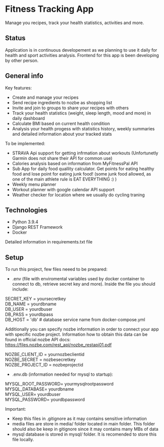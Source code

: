 # Fitness Tracking App

Manage you recipes, track your health statistics, activities and more.

## Status

Application is in continuous developement as we planning to use it daily for health and sport activities analysis. 
Frontend for this app is been developing by other person. 

## General info

Key features:
 - Create and manage your recipes
 - Send recipe ingredients to nozbe as shopping list
 - Invite and join to groups to share your recipes with others
 - Track your health statistics (weight, sleep length, mood and more) in daily dashboard
 - Calculate BMI based on current health condition 
 - Analysis your health progess with statistics history, weekly summaries and detailed information about your tracked stats
 
 To be implemented:
 - STRAVA Api support for getting infrmation about workouts (Unfortunetly Garmin does not share their API for common use) 
 - Calories analysis based on information from MyFitnessPal API
 - Sub App for daily food quallity calculator. Get points for eating healthy food and lose point for eating junk food! (some junk food allowed, as one of the main athlete rule is EAT EVERYTHING :) ) 
 - Weekly menu planner 
 - Workout planner with google calendar API support
 - Weather checker for location where we usually do cycling traning 
  

## Technologies

- Python 3.9.4
- Django REST Framework
- Docker

Detailed information in requirements.txt file

## Setup

To run this project, few files neeed to be prepared:

* .env (file with enviromental variables used by docker container to connect to db, retrieve secret key and more). Inside the file you should include:

SECRET_KEY = yoursecretkey <br>
DB_NAME = yourdbname <br>
DB_USER = yourdbuser <br>
DB_PASS = yourdbpass <br>
DB_HOST = 'db' # database service name from docker-compose.yml <br>

Additionally you can specify nozbe information in order to connect your app with specific nozbe project. Information how to obtain this data can be found in official nozbe API docs: https://files.nozbe.com/rest_api/nozbe_restapi01.pdf

NOZBE_CLIENT_ID = yournozbeclientid <br>
NOZBE_SECRET = nozbesecretkey <br>
NOZBE_PROJECT_ID = nozbeprojectid <br>
  

* .env.db (information needed for mysql to startup): <br /> 
 
MYSQL_ROOT_PASSWORD= yourmysqlrootpassword <br>
MYSQL_DATABASE= yourdbname <br>
MYSQL_USER= yourdbuser <br>
MYSQL_PASSWORD= yourdbpassword <br>

Important:
  - Keep this files in .gitignore as it may contains sensitive information
  - media files are store in media/ folder located in main folder. This folder should also be keep in gitignore since it may contains many MBs of data 
  - mysql database is stored in mysql/ folder. It is recomended to store this file locally.

